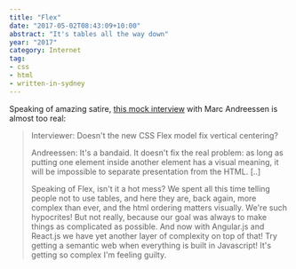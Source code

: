 ```yaml
---
title: "Flex"
date: "2017-05-02T08:43:09+10:00"
abstract: "It's tables all the way down"
year: "2017"
category: Internet
tag:
- css
- html
- written-in-sydney
---
```

Speaking of amazing satire, [this mock interview] with Marc Andreessen is almost too real:

> Interviewer: Doesn't the new CSS Flex model fix vertical centering?
> 
> Andreessen: It's a bandaid. It doesn't fix the real problem: as long as putting one element inside another element has a visual meaning, it will be impossible to separate presentation from the HTML. [..]
>
> Speaking of Flex, isn't it a hot mess? We spent all this time telling people not to use tables, and here they are, back again, more complex than ever, and the html ordering matters visually. We're such hypocrites! But not really, because our goal was always to make things as complicated as possible. And now with Angular.js and React.js we have yet another layer of complexity on top of that! Try getting a semantic web when everything is built in Javascript! It's getting so complex I'm feeling guilty.

[this mock interview]: http://www.zerobugsandprogramfaster.net/essays/2.html

